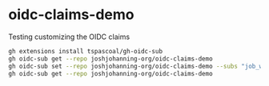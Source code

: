 # oidc-claims-demo

Testing customizing the OIDC claims

```bash
gh extensions install tspascoal/gh-oidc-sub
gh oidc-sub get --repo joshjohanning-org/oidc-claims-demo
gh oidc-sub set --repo joshjohanning-org/oidc-claims-demo --subs "job_workflow_ref"
gh oidc-sub get --repo joshjohanning-org/oidc-claims-demo
```
